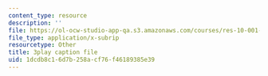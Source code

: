 ```yaml
---
content_type: resource
description: ''
file: https://ol-ocw-studio-app-qa.s3.amazonaws.com/courses/res-10-001-making-science-and-engineering-pictures-a-practical-guide-to-presenting-your-work-spring-2016/1dcdb8c16d7b258acf76f46189385e39_h1GtR8xJraw.srt
file_type: application/x-subrip
resourcetype: Other
title: 3play caption file
uid: 1dcdb8c1-6d7b-258a-cf76-f46189385e39
---
```

